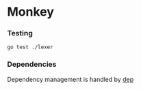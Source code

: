 Monkey
======

### Testing

```shell
go test ./lexer
```

### Dependencies

Dependency management is handled by [dep](https://github.com/golang/dep)